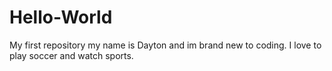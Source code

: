 # Hello-World
My first repository
my name is Dayton and im brand new to coding. I love to play soccer and watch sports. 
